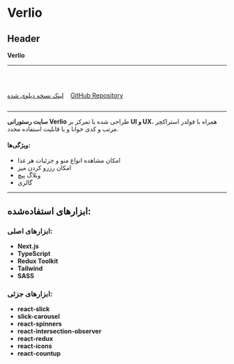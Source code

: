 # Verlio

## Header

**Verlio**

---

<div style="text-align: left; margin-left: auto; display: flex; gap: 1rem; align-items: center; padding-top: 2rem;">

[لینک نسخه دپلوی شده](#)

[GitHub Repository](https://github.com/voiddeal/Verlio)

</div>

---

**سایت رستورانی Verlio** طراحی شده با تمرکز بر **UI و UX**، همراه با فولدر استراکچر مرتب و کدی خوانا و با قابلیت استفاده مجدد.

#### ویژگی‌ها:

- امکان مشاهده انواع منو و جزئیات هر غذا
- امکان رزرو کردن میز
- وبلاگ پیچ
- گالری

---

## ابزارهای استفاده‌شده:

### ابزارهای اصلی:

- **Next.js**
- **TypeScript**
- **Redux Toolkit**
- **Tailwind**
- **SASS**

### ابزارهای جزئی:

- **react-slick**
- **slick-carousel**
- **react-spinners**
- **react-intersection-observer**
- **react-redux**
- **react-icons**
- **react-countup**
